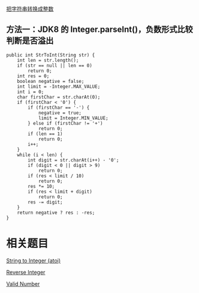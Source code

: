 [把字符串转换成整数](https://www.nowcoder.com/practice/1277c681251b4372bdef344468e4f26e?tpId=13&tqId=11202&tPage=1&rp=1&ru=/ta/coding-interviews&qru=/ta/coding-interviews/question-ranking&from=cyc_github)

## 方法一：JDK8 的 Integer.parseInt()，负数形式比较判断是否溢出

    public int StrToInt(String str) {
        int len = str.length();
        if (str == null || len == 0)
            return 0;
        int res = 0;
        boolean negative = false;
        int limit = -Integer.MAX_VALUE;
        int i = 0;
        char firstChar = str.charAt(0);
        if (firstChar < '0') {
            if (firstChar == '-') {
                negative = true;
                limit = Integer.MIN_VALUE;
            } else if (firstChar != '+')
                return 0;
            if (len == 1)
                return 0;
            i++;
        }
        while (i < len) {
            int digit = str.charAt(i++) - '0';
            if (digit < 0 || digit > 9)
                return 0;
            if (res < limit / 10)
                return 0;
            res *= 10;
            if (res < limit + digit)
                return 0;
            res -= digit;
        }
        return negative ? res : -res;
    }

# 相关题目

[String to Integer (atoi)](https://leetcode.com/problems/string-to-integer-atoi/)

[Reverse Integer](https://leetcode.com/problems/reverse-integer/)

[Valid Number](https://leetcode.com/problems/valid-number/)